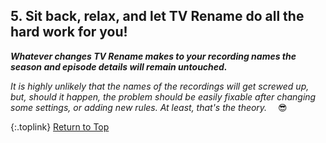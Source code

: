 <!-- START 5 SIT BACK RELAX ------------------ -->

## 5. Sit back, relax, and let TV&nbsp;Rename do all the hard work for you!

_**Whatever changes TV&nbsp;Rename makes to your recording names the season and episode details will remain untouched.**_

*It is highly unlikely that the names of the recordings will get screwed up, but, should it happen, the problem should be easily fixable after changing some settings, or adding new rules. At least, that's the theory.*&emsp; :sunglasses:

{:.toplink}
[Return to Top]()
<!-- END 5 SIT BACK RELAX -------------------- -->
